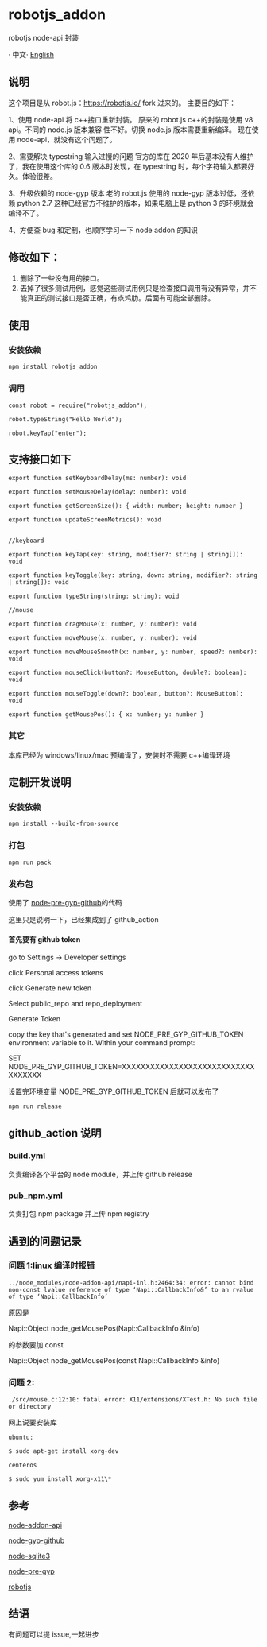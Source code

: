 # robotjs_addon

robotjs node-api 封装

· 中文· [English](./README.md)

## 说明

这个项目是从 robot.js：https://robotjs.io/ fork 过来的。
主要目的如下：

1、使用 node-api 将 c++接口重新封装。
原来的 robot.js c++的封装是使用 v8 api。不同的 node.js 版本兼容 性不好。切换 node.js 版本需要重新编译。
现在使用 node-api，就没有这个问题了。

2、需要解决 typestring 输入过慢的问题
官方的库在 2020 年后基本没有人维护了，我在使用这个库的 0.6 版本时发现，在 typestring 时，每个字符输入都要好久。体验很差。

3、升级依赖的 node-gyp 版本
老的 robot.js 使用的 node-gyp 版本过低，还依赖 python 2.7 这种已经官方不维护的版本，如果电脑上是 python 3 的环境就会编译不了。

4、方便查 bug 和定制，也顺序学习一下 node addon 的知识

## 修改如下：

1. 删除了一些没有用的接口。
2. 去掉了很多测试用例，感觉这些测试用例只是检查接口调用有没有异常，并不能真正的测试接口是否正确，有点鸡肋。后面有可能全部删除。

## 使用

### 安装依赖

`npm install robotjs_addon`

### 调用

```
const robot = require("robotjs_addon");

robot.typeString("Hello World");

robot.keyTap("enter");

```

## 支持接口如下

```
export function setKeyboardDelay(ms: number): void

export function setMouseDelay(delay: number): void

export function getScreenSize(): { width: number; height: number }

export function updateScreenMetrics(): void


//keyboard

export function keyTap(key: string, modifier?: string | string[]): void

export function keyToggle(key: string, down: string, modifier?: string | string[]): void

export function typeString(string: string): void

//mouse

export function dragMouse(x: number, y: number): void

export function moveMouse(x: number, y: number): void

export function moveMouseSmooth(x: number, y: number, speed?: number): void

export function mouseClick(button?: MouseButton, double?: boolean): void

export function mouseToggle(down?: boolean, button?: MouseButton): void

export function getMousePos(): { x: number; y: number }

```

### 其它

本库已经为 windows/linux/mac 预编译了，安装时不需要 c++编译环境

## 定制开发说明

### 安装依赖

```
npm install --build-from-source
```

### 打包

```
npm run pack
```

### 发布包

使用了 [node-pre-gyp-github](https://www.npmjs.com/package/node-pre-gyp-github)的代码

这里只是说明一下，已经集成到了 github_action

#### 首先要有 github token

go to Settings -> Developer settings

click Personal access tokens

click Generate new token

Select public_repo and repo_deployment

Generate Token

copy the key that's generated and set NODE_PRE_GYP_GITHUB_TOKEN environment variable to it. Within your command prompt:

SET NODE_PRE_GYP_GITHUB_TOKEN=XXXXXXXXXXXXXXXXXXXXXXXXXXXXXXXXXXX

设置完环境变量 NODE_PRE_GYP_GITHUB_TOKEN 后就可以发布了

```
npm run release

```

## github_action 说明

### build.yml

负责编译各个平台的 node module，并上传 github release

### pub_npm.yml

负责打包 npm package 并上传 npm registry

## 遇到的问题记录

### 问题 1:linux 编译时报错

```
../node_modules/node-addon-api/napi-inl.h:2464:34: error: cannot bind non-const lvalue reference of type ‘Napi::CallbackInfo&’ to an rvalue of type ‘Napi::CallbackInfo’
```

原因是

Napi::Object node_getMousePos(Napi::CallbackInfo &info)

的参数要加 const

Napi::Object node_getMousePos(const Napi::CallbackInfo &info)

### 问题 2:

```
./src/mouse.c:12:10: fatal error: X11/extensions/XTest.h: No such file or directory
```

网上说要安装库

```
ubuntu:

$ sudo apt-get install xorg-dev

centeros

$ sudo yum install xorg-x11\*
```

## 参考

[node-addon-api](https://github.com/nodejs/node-addon-api)

[node-gyp-github](https://www.npmjs.com/package/node-pre-gyp-github)

[node-sqlite3](https://github.com/TryGhost/node-sqlite3)

[node-pre-gyp](https://github.com/mapbox/node-pre-gyp)

[robotjs](https://www.npmjs.com/package/robotjs)

## 结语

有问题可以提 issue,一起进步
